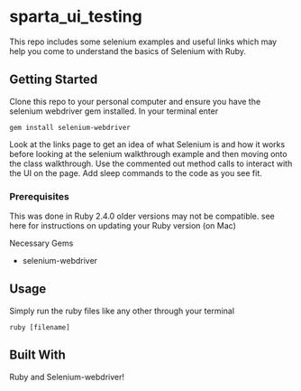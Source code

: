 # sparta_ui_testing

This repo includes some selenium examples and useful links which may help you come to understand the basics of Selenium with Ruby.

## Getting Started

Clone this repo to your personal computer and ensure you have the selenium webdriver gem installed. In your terminal enter
```
gem install selenium-webdriver
```

Look at the links page to get an idea of what Selenium is and how it works before looking at the selenium walkthrough example and then moving onto the class walkthrough. Use the commented out method calls to interact with the UI on the page. Add sleep commands to the code as you see fit.

### Prerequisites

This was done in Ruby 2.4.0 older versions may not be compatible. see here for instructions on updating your Ruby version (on Mac)

Necessary Gems
* selenium-webdriver

## Usage

Simply run the ruby files like any other through your terminal
```
ruby [filename]
```
## Built With
Ruby and Selenium-webdriver!
